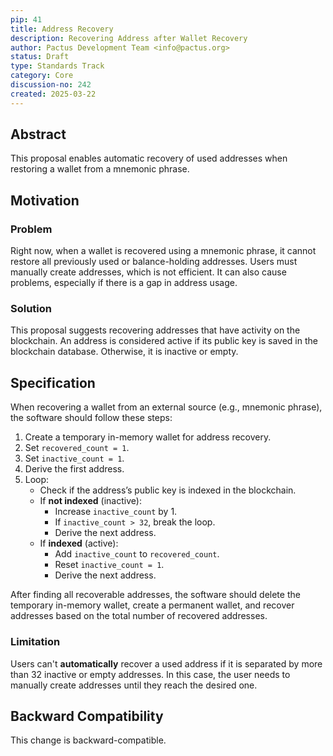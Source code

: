 ```yaml
---
pip: 41
title: Address Recovery
description: Recovering Address after Wallet Recovery
author: Pactus Development Team <info@pactus.org>
status: Draft
type: Standards Track
category: Core
discussion-no: 242
created: 2025-03-22
---
```


## Abstract

This proposal enables automatic recovery of used addresses when restoring a wallet from a mnemonic phrase.

## Motivation

### Problem

Right now, when a wallet is recovered using a mnemonic phrase, it cannot restore all previously used or balance-holding addresses.
Users must manually create addresses, which is not efficient.
It can also cause problems, especially if there is a gap in address usage.

### Solution

This proposal suggests recovering addresses that have activity on the blockchain.
An address is considered active if its public key is saved in the blockchain database.
Otherwise, it is inactive or empty.

## Specification

When recovering a wallet from an external source (e.g., mnemonic phrase), the software should follow these steps:

1. Create a temporary in-memory wallet for address recovery.
2. Set `recovered_count = 1`.
3. Set `inactive_count = 1`.
4. Derive the first address.
5. Loop:
   * Check if the address’s public key is indexed in the blockchain.
   * If **not indexed** (inactive):
      * Increase `inactive_count` by 1.
      * If `inactive_count > 32`, break the loop.
      * Derive the next address.
   * If **indexed** (active):
      * Add `inactive_count` to `recovered_count`.
      * Reset `inactive_count = 1`.
      * Derive the next address.

After finding all recoverable addresses,
the software should delete the temporary in-memory wallet, create a permanent wallet,
and recover addresses based on the total number of recovered addresses.

### Limitation

Users can't **automatically** recover a used address if it is separated by more than 32 inactive or empty addresses.
In this case, the user needs to manually create addresses until they reach the desired one.

## Backward Compatibility

This change is backward-compatible.
